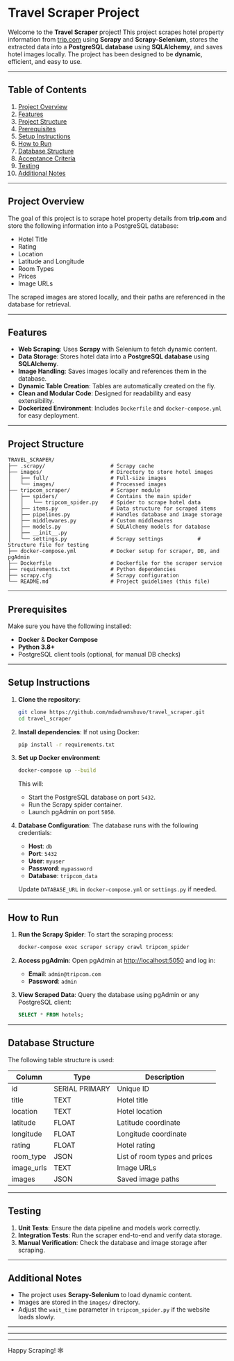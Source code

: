 # Travel Scraper Project

Welcome to the **Travel Scraper** project! This project scrapes hotel property information from [trip.com](https://uk.trip.com/) using **Scrapy** and **Scrapy-Selenium**, stores the extracted data into a **PostgreSQL database** using **SQLAlchemy**, and saves hotel images locally. The project has been designed to be **dynamic**, efficient, and easy to use.

---

## Table of Contents
1. [Project Overview](#project-overview)
2. [Features](#features)
3. [Project Structure](#project-structure)
4. [Prerequisites](#prerequisites)
5. [Setup Instructions](#setup-instructions)
6. [How to Run](#how-to-run)
7. [Database Structure](#database-structure)
8. [Acceptance Criteria](#acceptance-criteria)
9. [Testing](#testing)
10. [Additional Notes](#additional-notes)

---

## Project Overview
The goal of this project is to scrape hotel property details from **trip.com** and store the following information into a PostgreSQL database:

- Hotel Title
- Rating
- Location
- Latitude and Longitude
- Room Types
- Prices
- Image URLs

The scraped images are stored locally, and their paths are referenced in the database for retrieval.

---

## Features
- **Web Scraping**: Uses **Scrapy** with Selenium to fetch dynamic content.
- **Data Storage**: Stores hotel data into a **PostgreSQL database** using **SQLAlchemy**.
- **Image Handling**: Saves images locally and references them in the database.
- **Dynamic Table Creation**: Tables are automatically created on the fly.
- **Clean and Modular Code**: Designed for readability and easy extensibility.
- **Dockerized Environment**: Includes `Dockerfile` and `docker-compose.yml` for easy deployment.

---

## Project Structure
```plaintext
TRAVEL_SCRAPER/
├── .scrapy/                     # Scrapy cache
├── images/                      # Directory to store hotel images
│   ├── full/                    # Full-size images
│   └── images/                  # Processed images
├── tripcom_scraper/             # Scraper module
│   ├── spiders/                 # Contains the main spider
│   │   └── tripcom_spider.py    # Spider to scrape hotel data
│   ├── items.py                 # Data structure for scraped items
│   ├── pipelines.py             # Handles database and image storage
│   ├── middlewares.py           # Custom middlewares
│   ├── models.py                # SQLAlchemy models for database
│   ├── __init__.py
│   └── settings.py              # Scrapy settings           # Structure file for testing
├── docker-compose.yml           # Docker setup for scraper, DB, and pgAdmin
├── Dockerfile                   # Dockerfile for the scraper service
├── requirements.txt             # Python dependencies
├── scrapy.cfg                   # Scrapy configuration
└── README.md                    # Project guidelines (this file)
```

---

## Prerequisites
Make sure you have the following installed:
- **Docker** & **Docker Compose**
- **Python 3.8+**
- PostgreSQL client tools (optional, for manual DB checks)

---

## Setup Instructions

1. **Clone the repository**:
   ```bash
   git clone https://github.com/mdadnanshuvo/travel_scraper.git
   cd travel_scraper
   ```

2. **Install dependencies**:
   If not using Docker:
   ```bash
   pip install -r requirements.txt
   ```

3. **Set up Docker environment**:
   ```bash
   docker-compose up --build
   ```
   This will:
   - Start the PostgreSQL database on port `5432`.
   - Run the Scrapy spider container.
   - Launch pgAdmin on port `5050`.

4. **Database Configuration**:
   The database runs with the following credentials:
   - **Host**: `db`
   - **Port**: `5432`
   - **User**: `myuser`
   - **Password**: `mypassword`
   - **Database**: `tripcom_data`

   Update `DATABASE_URL` in `docker-compose.yml` or `settings.py` if needed.

---

## How to Run

1. **Run the Scrapy Spider**:
   To start the scraping process:
   ```bash
   docker-compose exec scraper scrapy crawl tripcom_spider
   ```

2. **Access pgAdmin**:
   Open pgAdmin at [http://localhost:5050](http://localhost:5050) and log in:
   - **Email**: `admin@tripcom.com`
   - **Password**: `admin`

3. **View Scraped Data**:
   Query the database using pgAdmin or any PostgreSQL client:
   ```sql
   SELECT * FROM hotels;
   ```

---

## Database Structure
The following table structure is used:

| Column        | Type           | Description                     |
|---------------|----------------|---------------------------------|
| id            | SERIAL PRIMARY | Unique ID                       |
| title         | TEXT           | Hotel title                     |
| location      | TEXT           | Hotel location                  |
| latitude      | FLOAT          | Latitude coordinate             |
| longitude     | FLOAT          | Longitude coordinate            |
| rating        | FLOAT          | Hotel rating                    |
| room_type     | JSON           | List of room types and prices   |
| image_urls    | TEXT           | Image URLs                      |
| images        | JSON           | Saved image paths               |

---



## Testing
1. **Unit Tests**: Ensure the data pipeline and models work correctly.
2. **Integration Tests**: Run the scraper end-to-end and verify data storage.
3. **Manual Verification**: Check the database and image storage after scraping.

---

## Additional Notes
- The project uses **Scrapy-Selenium** to load dynamic content.
- Images are stored in the `images/` directory.
- Adjust the `wait_time` parameter in `tripcom_spider.py` if the website loads slowly.

---



---



---

Happy Scraping! 🕸️
